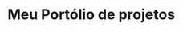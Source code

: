 # Meu Portólio de projetos
<!--## Data Science
 **Análises de dados**
 
   - [Estatística descritiva](https://github.com/esscova/data-science/blob/main/data%20analytics/notebooks/estatistica-python.ipynb): Sabia que uma simples tabela de frequência pode revelar insights surpreendentes sobre seus dados? Descubra como a análise estatística descritiva, feita com Python e Pandas, pode transformar a maneira como você entende suas informações.
   - [Teste de hipótese](https://github.com/esscova/data-science/blob/main/data%20analytics/notebooks/teste_de_hipotese-drogaria.ipynb) : Testes de hipóteses são métodos estatísticos usados para tomar decisões sobre populações baseando-se em dados amostrais, sabendo disso, uma farmácia afirma que a média do tempo de entrega de um medicamento é menor que 38 minutos. Será mesmo? 

**Machine Learning**
 - [Predição de Insuficiência Cardíaca com Aprendizado de Máquina](https://github.com/esscova/data-science/blob/main/classifiers/Heart%20failure%20prediction/README.md) : E o coração? tá bem? ou só lembra dele nas sofrências? Este projeto apresenta um projeto completo de Aprendizado de Máquina para prever a possibilidade de insuficiência cardíaca com base em apenas 11 características de uma base de dados reais. Com um modelo preditivo preciso, é possível detectar e tratar esses casos de forma precoce, salvando vidas.
 - [Classificador para câncer de mama](https://github.com/esscova/data-science/tree/main/classifiers/Breast%20Cancer) : Você sabia que o câncer de mama é uma das principais causas de morte entre as mulheres em todo o mundo? No entanto, com a detecção precoce e o diagnóstico correto, é possível salvar vidas. Descubra como a Ciência de Dados pode Revolucionar o Diagnóstico do Câncer de Mama.

## Engenharia de dados
- [Scraper agenda de dividendos](https://github.com/esscova/data-engineering/tree/42fe85e7c3ce4a0d0a1056b04d7756a163597efb/agenda%20dividendos%20scrap) : Já investi em fundos imobiliários ou ações? Sabe o dia que vai pingar o provento? Esse projeto desenvolvido com Python, BeautifulSoup e Pandas, faz a raspagem automática desses dados, coletando, tratando e persistindo tudo em arquivos CSV. Utilize essa ferramenta e mude sua vida financeira!

## Desenvolvimento Web
**FullStack**
 - [Gerenciamento de jogadores](https://github.com/esscova/web/tree/main/fullstack/farm) : Querendo montar um time? descubra como FastAPI, MongoDB, React, Docker e outras ferramentas fazem a combinação perfeita para gerenciar sua equipe. 

**Backend**
 - [Gerenciador de artigos e usuarios com autenticação](https://github.com/esscova/web/tree/main/fastapi/crud_usuarios_artigos_jwt) : Este projeto implementa uma API utilizando FastAPI, SQLAlchemy, SQLite assíncrono e Autenticação JWT para gerenciamento de artigos e usuários. O sistema permite operações de CRUD para os modelos de artigo e usuario, com autenticação e segurança integradas.
  - [Gerenciador de cursos](https://github.com/esscova/web/tree/main/fastapi/crud_sqlalchemy_sqlite) : API que permite gerenciar cursos de forma rápida e eficiente. Desenvolvida com as tecnologias do FastAPI, SQLAlchemy (assíncrono) e SQLite, a API oferece funcionalidades completas, como criar, listar, visualizar, atualizar e deletar cursos em um banco de dados.
   - [Conversor cambial](https://github.com/esscova/web/tree/main/fastapi/currency_converter) : Perdido na hora de converter moedas? esta API faz isso para você, construída com FastAPI. Ela utiliza a API Alpha Vantage para obter taxas de câmbio em tempo real, tornando suas conversões rápidas e precisas. Basta acessar os endpoints e deixar que a magia aconteça.

**Frontend**

<details> <summary>Clique para expandir a lista</summary> <ul> <li>Item 1 da lista suspensa</li> <li>Item 2 da lista suspensa</li> <li>Item 3 da lista suspensa</li> </ul> </details>


### Hello there 👋
#### A Data Scientist and a Full-Stack Developer ####


 - 🍔 I'm currently working as a Market vendor
 - 👨‍🔬 I'm currently learning about ML/DL
 - 💬 Ask me about Pc building, Books, Movies, or anything
 - ☕ More coffe!

**🧰 Qualificações & Expertises**

[![Courses & Certificates](https://img.shields.io/badge/Courses%20%2F%20Certificates-007BFF?style=flat)](https://drive.google.com/drive/folders/1wT1GYNCQanGvzCATBB14I7zMopy7Cbrm?usp=drive_link) 


<br/>
<br/>



**📧 Connect with me**

[![Gmail](https://img.shields.io/badge/Gmail-D14836?style=for-the-badge&logo=gmail&logoColor=white)](mailto:wmoreira.ds@gmail.com)
[![LinkedIn](https://img.shields.io/badge/linkedin-%230077B5.svg?style=for-the-badge&logo=linkedin&logoColor=white)](https://www.linkedin.com/in/wellington-moreira-santos/)
[![Facebook](https://img.shields.io/badge/Facebook-%231877F2.svg?style=for-the-badge&logo=Facebook&logoColor=white)](https://www.facebook.com/wellmoreiras)
[![Instagram](https://img.shields.io/badge/Instagram-%23E4405F.svg?style=for-the-badge&logo=Instagram&logoColor=white)](https://www.instagram.com/moreira.883/)
[![Telegram](https://img.shields.io/badge/Telegram-2CA5E0?style=for-the-badge&logo=telegram&logoColor=white)](https://t.me/wellington_moreira_santos)




``` Python
# technologies and tools i use:

class Me (About):
    def __init__(self):
        self.my_tools = {
            "ProgramingLanguages": ["R", "Python", "Javascript", "Java"],
            "OtherLanguages": ["HTML", "CSS", "Bash", "Json", "Markdown"],
            "Database": ["Postgres", "Sqlite", "MySQL", "MongoDB"],
            "Editors": ["Vscode", "Eclipse", "Sublime", "Jupyter"],
            "Platforms": ["GNU/Linux", "Windows"],
            "OtherTools": ["Git", "Docker", "Figma"]
        }
```


<p align='center'>
 <img width='500' src='https://i.giphy.com/media/v1.Y2lkPTc5MGI3NjExYmI2cG9scXlyajcxeTdjZWt3Mml5a2ZnMjdmczZ1dng3dGk0M3M2cCZlcD12MV9pbnRlcm5hbF9naWZfYnlfaWQmY3Q9Zw/l0HlCTgnpgNGNDkbK/giphy.gif'>
</p>

**esscova/esscova** is a ✨ _special_ ✨ repository because its `README.md` (this file) appears on your GitHub profile.

Here are some ideas to get you started:

- 🔭 I’m currently working on ...
- 🌱 I’m currently learning ...
- 👯 I’m looking to collaborate on ...
- 🤔 I’m looking for help with ...
- 💬 Ask me about ...
- 📫 How to reach me: ...
- 😄 Pronouns: ...
- ⚡ Fun fact: ...
-->
